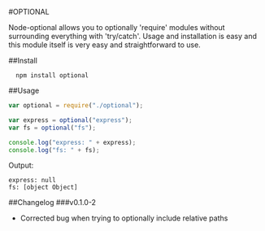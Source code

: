 #OPTIONAL

Node-optional allows you to optionally 'require' modules without surrounding everything with 'try/catch'.  Usage and installation is easy and this module itself is very easy and straightforward to use.

##Install

```
  npm install optional
```

##Usage

```javascript
var optional = require("./optional");

var express = optional("express");
var fs = optional("fs");

console.log("express: " + express);
console.log("fs: " + fs);
```

Output:
```
express: null
fs: [object Object]
```

##Changelog
###v0.1.0-2

 * Corrected bug when trying to optionally include relative paths
